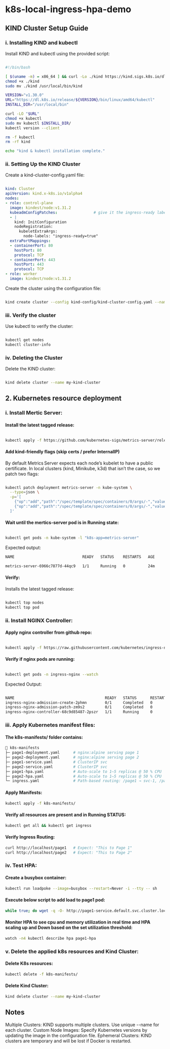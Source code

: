 # k8s-local-ingress-hpa-demo

## KIND Cluster Setup Guide

### i. Installing KIND and kubectl
Install KIND and kubectl using the provided script:
```bash

#!/bin/bash

[ $(uname -m) = x86_64 ] && curl -Lo ./kind https://kind.sigs.k8s.io/dl/v0.27.0/kind-linux-amd64
chmod +x ./kind
sudo mv ./kind /usr/local/bin/kind

VERSION="v1.30.0"
URL="https://dl.k8s.io/release/${VERSION}/bin/linux/amd64/kubectl"
INSTALL_DIR="/usr/local/bin"

curl -LO "$URL"
chmod +x kubectl
sudo mv kubectl $INSTALL_DIR/
kubectl version --client

rm -f kubectl
rm -rf kind

echo "kind & kubectl installation complete."
```

### ii. Setting Up the KIND Cluster
Create a kind-cluster-config.yaml file:

```yaml

kind: Cluster
apiVersion: kind.x-k8s.io/v1alpha4
nodes:
- role: control-plane
  image: kindest/node:v1.31.2
  kubeadmConfigPatches:                # give it the ingress‑ready label
  - |
    kind: InitConfiguration
    nodeRegistration:
      kubeletExtraArgs:
        node-labels: "ingress-ready=true"
  extraPortMappings:
  - containerPort: 80
    hostPort: 80
    protocol: TCP
  - containerPort: 443
    hostPort: 443
    protocol: TCP
- role: worker
  image: kindest/node:v1.31.2

```
Create the cluster using the configuration file:

```bash

kind create cluster --config kind-config/kind-cluster-config.yaml --name my-kind-cluster
```

### iii. Verify the cluster
Use kubectl to verify the cluster:
```bash

kubectl get nodes
kubectl cluster-info
```

### iv. Deleting the Cluster
Delete the KIND cluster:
```bash

kind delete cluster --name my-kind-cluster
```
## 2. Kubernetes resource deployment

### i. Install Mertic Server:

#### Install the latest tagged release:
```bash

kubectl apply -f https://github.com/kubernetes-sigs/metrics-server/releases/latest/download/components.yaml
```

#### Add kind‑friendly flags (skip certs / prefer InternalIP)

By default Metrics Server expects each node’s kubelet to have a public
certificate. In local clusters (kind, Minikube, k3d) that isn’t the case, so we patch two flags:

```bash

kubectl patch deployment metrics-server -n kube-system \
  --type=json \
  -p='[
    {"op":"add","path":"/spec/template/spec/containers/0/args/-","value":"--kubelet-insecure-tls"},
    {"op":"add","path":"/spec/template/spec/containers/0/args/-","value":"--kubelet-preferred-address-types=InternalIP,ExternalIP,Hostname"}
  ]'
```

#### Wait until the mertics-server pod is in Running state:

```bash

kubectl get pods -n kube-system -l "k8s-app=metrics-server"
```

Expected output:
```bash
NAME                              READY   STATUS    RESTARTS   AGE

metrics-server-6966c7877d-44qc9   1/1     Running   0          24m
```

#### Verify:
Installs the latest tagged release:

```bash

kubectl top nodes
kubectl top pod
```
### ii. Install NGINX Controller:

#### Apply nginx controller from github repo:
```bash

kubectl apply -f https://raw.githubusercontent.com/kubernetes/ingress-nginx/controller-v1.9.4/deploy/static/provider/kind/deploy.yaml
```

#### Verify if nginx pods are running:
```bash

kubectl get pods -n ingress-nginx --watch
```
Expected Output:
```bash

NAME                                        READY   STATUS      RESTARTS   AGE
ingress-nginx-admission-create-2phmn        0/1     Completed   0          54m
ingress-nginx-admission-patch-zm9s2         0/1     Completed   0          54m
ingress-nginx-controller-68c9d85487-2pszr   1/1     Running     0          54m
```
### iii. Apply Kubernetes manifest files:

#### The k8s-manifests/ folder contains:
```bash
📂 k8s-manifests
├─ page1-deployment.yaml      # nginx:alpine serving page 1
├─ page2-deployment.yaml      # nginx:alpine serving page 2
├─ page1-service.yaml         # ClusterIP svc
├─ page2-service.yaml         # ClusterIP svc
├─ page1-hpa.yaml             # Auto‑scale to 1–5 replicas @ 50 % CPU
├─ page2-hpa.yaml             # Auto‑scale to 1–5 replicas @ 50 % CPU
└─ ingress.yaml               # Path‑based routing: /page1 → svc‑1, /page2 → svc‑2
```

#### Apply Manifests:
```bash
kubectl apply -f k8s-manifests/
```

#### Verify all resources are present and in Running STATUS:
```bash
kubectl get all && kubectl get ingress
```

#### Verify Ingress Routing:
```bash
curl http://localhost/page1   # Expect: "This to Page 1"
curl http://localhost/page2   # Expect: "This to Page 2"
```

### iv. Test HPA:

#### Create a busybox container:
```bash
kubectl run loadpoke --image=busybox --restart=Never -i --tty -- sh
```

#### Execute below script to add load to page1 pod:
```bash
while true; do wget -q -O- http://page1-service.default.svc.cluster.local >/dev/null; done
```

#### Moniter HPA to see cpu and memory utilization in real time and HPA scaling up and Down based on the set utilization threshold:
```bash
watch -n4 kubectl describe hpa page1-hpa
```

### v. Delete the applied k8s resources and Kind Cluster:

#### Delete K8s resources:
```bash
kubectl delete -f k8s-manifests/
```

#### Delete Kind Cluster:
```bash
kind delete cluster --name my-kind-cluster
```

## Notes

Multiple Clusters: KIND supports multiple clusters. Use unique --name for each cluster.
Custom Node Images: Specify Kubernetes versions by updating the image in the configuration file.
Ephemeral Clusters: KIND clusters are temporary and will be lost if Docker is restarted.



